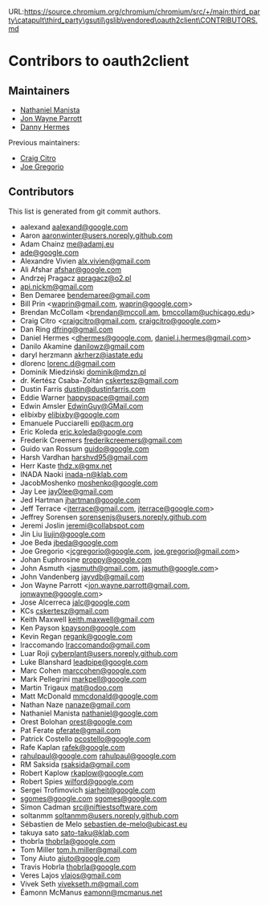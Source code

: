 URL:https://source.chromium.org/chromium/chromium/src/+/main:third_party\catapult\third_party\gsutil\gslib\vendored\oauth2client\CONTRIBUTORS.md
# Contribors to oauth2client

## Maintainers

* [Nathaniel Manista](https://github.com/nathanielmanistaatgoogle)
* [Jon Wayne Parrott](https://github.com/jonparrott)
* [Danny Hermes](https://github.com/dhermes)

Previous maintainers:

* [Craig Citro](https://github.com/craigcitro)
* [Joe Gregorio](https://github.com/jcgregorio)

## Contributors

This list is generated from git commit authors.

* aalexand <aalexand@google.com>
* Aaron <aaronwinter@users.noreply.github.com>
* Adam Chainz <me@adamj.eu>
* ade@google.com
* Alexandre Vivien <alx.vivien@gmail.com>
* Ali Afshar <afshar@google.com>
* Andrzej Pragacz <apragacz@o2.pl>
* api.nickm@gmail.com
* Ben Demaree <bendemaree@gmail.com>
* Bill Prin <waprin@gmail.com, waprin@google.com>
* Brendan McCollam <brendan@mccoll.am, bmccollam@uchicago.edu>
* Craig Citro <craigcitro@gmail.com, craigcitro@google.com>
* Dan Ring <dfring@gmail.com>
* Daniel Hermes <dhermes@google.com, daniel.j.hermes@gmail.com>
* Danilo Akamine <danilowz@gmail.com>
* daryl herzmann <akrherz@iastate.edu>
* dlorenc <lorenc.d@gmail.com>
* Dominik Miedziński <dominik@mdzn.pl>
* dr. Kertész Csaba-Zoltán <cskertesz@gmail.com>
* Dustin Farris <dustin@dustinfarris.com>
* Eddie Warner <happyspace@gmail.com>
* Edwin Amsler <EdwinGuy@GMail.com>
* elibixby <elibixby@google.com>
* Emanuele Pucciarelli <ep@acm.org>
* Eric Koleda <eric.koleda@google.com>
* Frederik Creemers <frederikcreemers@gmail.com>
* Guido van Rossum <guido@google.com>
* Harsh Vardhan <harshvd95@gmail.com>
* Herr Kaste <thdz.x@gmx.net>
* INADA Naoki <inada-n@klab.com>
* JacobMoshenko <moshenko@google.com>
* Jay Lee <jay0lee@gmail.com>
* Jed Hartman <jhartman@google.com>
* Jeff Terrace <jterrace@gmail.com, jterrace@google.com>
* Jeffrey Sorensen <sorensenjs@users.noreply.github.com>
* Jeremi Joslin <jeremi@collabspot.com>
* Jin Liu <liujin@google.com>
* Joe Beda <jbeda@google.com>
* Joe Gregorio <jcgregorio@google.com, joe.gregorio@gmail.com>
* Johan Euphrosine <proppy@google.com>
* John Asmuth <jasmuth@gmail.com, jasmuth@google.com>
* John Vandenberg <jayvdb@gmail.com>
* Jon Wayne Parrott <jon.wayne.parrott@gmail.com, jonwayne@google.com>
* Jose Alcerreca <jalc@google.com>
* KCs <cskertesz@gmail.com>
* Keith Maxwell <keith.maxwell@gmail.com>
* Ken Payson <kpayson@google.com>
* Kevin Regan <regank@google.com>
* lraccomando <lraccomando@gmail.com>
* Luar Roji <cyberplant@users.noreply.github.com>
* Luke Blanshard <leadpipe@google.com>
* Marc Cohen <marccohen@google.com>
* Mark Pellegrini <markpell@google.com>
* Martin Trigaux <mat@odoo.com>
* Matt McDonald <mmcdonald@google.com>
* Nathan Naze <nanaze@gmail.com>
* Nathaniel Manista <nathaniel@google.com>
* Orest Bolohan <orest@google.com>
* Pat Ferate <pferate@gmail.com>
* Patrick Costello <pcostello@google.com>
* Rafe Kaplan <rafek@google.com>
* rahulpaul@google.com <rahulpaul@google.com>
* RM Saksida <rsaksida@gmail.com>
* Robert Kaplow <rkaplow@google.com>
* Robert Spies <wilford@google.com>
* Sergei Trofimovich <siarheit@google.com>
* sgomes@google.com <sgomes@google.com>
* Simon Cadman <src@niftiestsoftware.com>
* soltanmm <soltanmm@users.noreply.github.com>
* Sébastien de Melo <sebastien.de-melo@ubicast.eu>
* takuya sato <sato-taku@klab.com>
* thobrla <thobrla@google.com>
* Tom Miller <tom.h.miller@gmail.com>
* Tony Aiuto <aiuto@google.com>
* Travis Hobrla <thobrla@google.com>
* Veres Lajos <vlajos@gmail.com>
* Vivek Seth <vivekseth.m@gmail.com>
* Éamonn McManus <eamonn@mcmanus.net>
